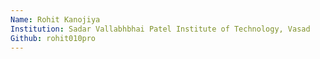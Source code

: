 ```yaml
---
Name: Rohit Kanojiya
Institution: Sadar Vallabhbhai Patel Institute of Technology, Vasad
Github: rohit010pro
---
```

